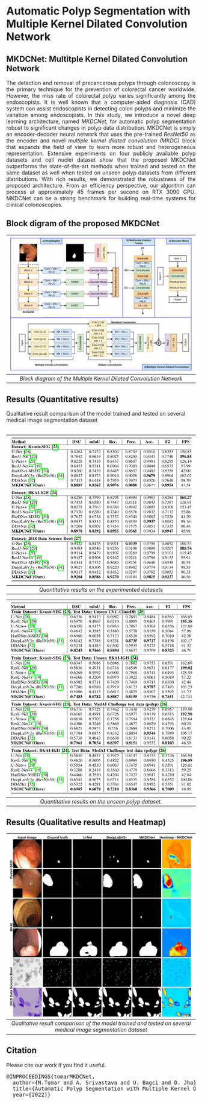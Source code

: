 # Automatic Polyp Segmentation with Multiple Kernel Dilated Convolution Network
## MKDCNet: Multitple Kernel Dilated Convolution Network 

<div align="justify">
The detection and removal of precancerous polyps through colonoscopy is the primary technique for the prevention of colorectal cancer worldwide. However, the miss rate of colorectal polyp varies significantly among the endoscopists. It is well known that a computer-aided diagnosis (CAD) system can assist endoscopists in detecting colon polyps and minimize the variation among endoscopists. In this study, we introduce a novel deep learning architecture, named <i>MKDCNet</i>, for automatic polyp segmentation robust to significant changes in polyp data distribution. MKDCNet is simply an encoder-decoder neural network that uses the pre-trained <i>ResNet50</i> as the encoder and novel <i>multiple kernel dilated convolution (MKDC)</i> block that expands the field of view to learn more robust and heterogeneous representation. Extensive experiments on four publicly available polyp datasets and cell nuclei dataset show that the proposed MKDCNet outperforms the state-of-the-art methods when trained and tested on the same dataset as well when tested on unseen polyp datasets from different distributions. With rich results, we demonstrated the robustness of the proposed architecture. From an efficiency perspective, our algorithm can process at approximately 45 frames per second on RTX 3090 GPU. MKDCNet can be a strong benchmark for building real-time systems for clinical colonoscopies.
 </div>

## Block digram of the proposed MKDCNet
| ![Kernel Dilated Convolution Network Architecture](images/mkdl-net.jpg) |
| :--: |
| *Block diagram of the Multiple Kernel Dilated Convolution Network* |


## Results (Quantitative results)
Qualitative result comparison of the model trained and tested on several medical image segmentation dataset <br/>
<br/>

| ![Table 1](images/table_1.png) |
| :--: |
| *Quantitative results on the experimented datasets* |

| ![Table 2](images/table_2.png) |
| :--: |
| *Quantitative results on the unseen polyp dataset.* |


## Results (Qualitative results and Heatmap)
| ![Qualitative result comparison](images/qualitative-heatmap.jpg) |
| :--: |
| *Qualitative result comparison of the model trained and tested on several medical image segmentation dataset* |



## Citation
Please cite our work if you find it useful. 

<pre>
@INPROCEEDINGS{tomarMKDCNet,
  author={N.Tomar and A. Srivastava and U. Bagci and D. Jha},
  title={Automatic Polyp Segmentation with Multiple Kernel Dilated Convolution Network}, 
  year={2022}}
</pre>
